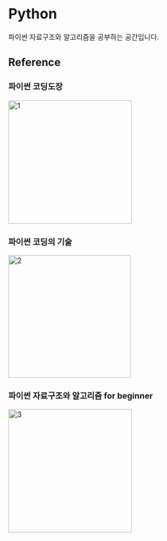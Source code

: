 # Python
파이썬 자료구조와 알고리즘을 공부하는 공간입니다.

## Reference
### 파이썬 코딩도장
<img width="248" alt="1" src="https://user-images.githubusercontent.com/86637300/135495844-91a23d99-d4e2-4b47-a6c1-56b25b99de1e.png">

### 파이썬 코딩의 기술
<img width="246" alt="2" src="https://user-images.githubusercontent.com/86637300/135495857-f50fde66-bf5c-4e02-9f97-4d756d63beed.png">

### 파이썬 자료구조와 알고리즘 for beginner
<img width="248" alt="3" src="https://user-images.githubusercontent.com/86637300/135495862-5e6ad6ea-f2ac-40d0-9e7c-af607ca94245.png">
